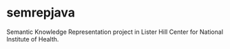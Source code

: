 # semrepjava

Semantic Knowledge Representation project in Lister Hill Center for National Institute of Health.
